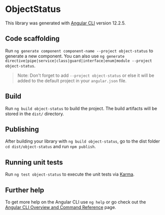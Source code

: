 # ObjectStatus

This library was generated with [Angular CLI](https://github.com/angular/angular-cli) version 12.2.5.

## Code scaffolding

Run `ng generate component component-name --project object-status` to generate a new component. You can also use `ng generate directive|pipe|service|class|guard|interface|enum|module --project object-status`.
> Note: Don't forget to add `--project object-status` or else it will be added to the default project in your `angular.json` file. 

## Build

Run `ng build object-status` to build the project. The build artifacts will be stored in the `dist/` directory.

## Publishing

After building your library with `ng build object-status`, go to the dist folder `cd dist/object-status` and run `npm publish`.

## Running unit tests

Run `ng test object-status` to execute the unit tests via [Karma](https://karma-runner.github.io).

## Further help

To get more help on the Angular CLI use `ng help` or go check out the [Angular CLI Overview and Command Reference](https://angular.io/cli) page.

